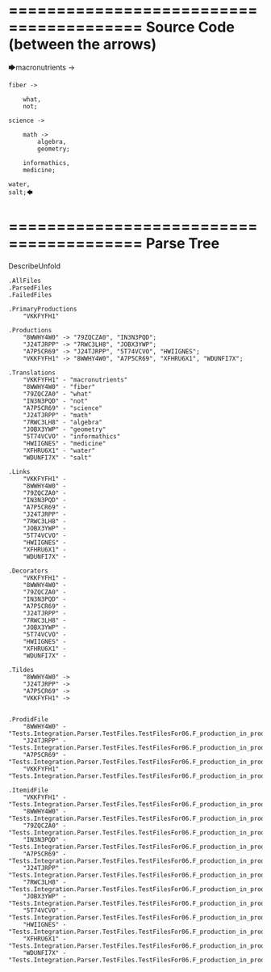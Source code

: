 ========================================
Source Code (between the arrows)
========================================

🡆macronutrients ->

    fiber ->

        what,
        not;
	
	science ->
		
		math ->
			algebra,
			geometry;
			
		informathics,
		medicine;
    
    water,
    salt;🡄

========================================
Parse Tree
========================================
DescribeUnfold

    .AllFiles
    .ParsedFiles
    .FailedFiles

    .PrimaryProductions
        "VKKFYFH1" 

    .Productions
        "8WWHY4W0" -> "79ZQCZA0", "IN3N3PQD";
        "J24TJRPP" -> "7RWC3LH8", "JOBX3YWP";
        "A7P5CR69" -> "J24TJRPP", "5T74VCVO", "HWIIGNES";
        "VKKFYFH1" -> "8WWHY4W0", "A7P5CR69", "XFHRU6X1", "WDUNFI7X";

    .Translations
        "VKKFYFH1" - "macronutrients"
        "8WWHY4W0" - "fiber"
        "79ZQCZA0" - "what"
        "IN3N3PQD" - "not"
        "A7P5CR69" - "science"
        "J24TJRPP" - "math"
        "7RWC3LH8" - "algebra"
        "JOBX3YWP" - "geometry"
        "5T74VCVO" - "informathics"
        "HWIIGNES" - "medicine"
        "XFHRU6X1" - "water"
        "WDUNFI7X" - "salt"

    .Links
        "VKKFYFH1" - 
        "8WWHY4W0" - 
        "79ZQCZA0" - 
        "IN3N3PQD" - 
        "A7P5CR69" - 
        "J24TJRPP" - 
        "7RWC3LH8" - 
        "JOBX3YWP" - 
        "5T74VCVO" - 
        "HWIIGNES" - 
        "XFHRU6X1" - 
        "WDUNFI7X" - 

    .Decorators
        "VKKFYFH1" - 
        "8WWHY4W0" - 
        "79ZQCZA0" - 
        "IN3N3PQD" - 
        "A7P5CR69" - 
        "J24TJRPP" - 
        "7RWC3LH8" - 
        "JOBX3YWP" - 
        "5T74VCVO" - 
        "HWIIGNES" - 
        "XFHRU6X1" - 
        "WDUNFI7X" - 

    .Tildes
        "8WWHY4W0" -> 
        "J24TJRPP" -> 
        "A7P5CR69" -> 
        "VKKFYFH1" -> 


    .ProdidFile
        "8WWHY4W0" - "Tests.Integration.Parser.TestFiles.TestFilesFor06.F_production_in_production6.ds"
        "J24TJRPP" - "Tests.Integration.Parser.TestFiles.TestFilesFor06.F_production_in_production6.ds"
        "A7P5CR69" - "Tests.Integration.Parser.TestFiles.TestFilesFor06.F_production_in_production6.ds"
        "VKKFYFH1" - "Tests.Integration.Parser.TestFiles.TestFilesFor06.F_production_in_production6.ds"

    .ItemidFile
        "VKKFYFH1" - "Tests.Integration.Parser.TestFiles.TestFilesFor06.F_production_in_production6.ds"
        "8WWHY4W0" - "Tests.Integration.Parser.TestFiles.TestFilesFor06.F_production_in_production6.ds"
        "79ZQCZA0" - "Tests.Integration.Parser.TestFiles.TestFilesFor06.F_production_in_production6.ds"
        "IN3N3PQD" - "Tests.Integration.Parser.TestFiles.TestFilesFor06.F_production_in_production6.ds"
        "A7P5CR69" - "Tests.Integration.Parser.TestFiles.TestFilesFor06.F_production_in_production6.ds"
        "J24TJRPP" - "Tests.Integration.Parser.TestFiles.TestFilesFor06.F_production_in_production6.ds"
        "7RWC3LH8" - "Tests.Integration.Parser.TestFiles.TestFilesFor06.F_production_in_production6.ds"
        "JOBX3YWP" - "Tests.Integration.Parser.TestFiles.TestFilesFor06.F_production_in_production6.ds"
        "5T74VCVO" - "Tests.Integration.Parser.TestFiles.TestFilesFor06.F_production_in_production6.ds"
        "HWIIGNES" - "Tests.Integration.Parser.TestFiles.TestFilesFor06.F_production_in_production6.ds"
        "XFHRU6X1" - "Tests.Integration.Parser.TestFiles.TestFilesFor06.F_production_in_production6.ds"
        "WDUNFI7X" - "Tests.Integration.Parser.TestFiles.TestFilesFor06.F_production_in_production6.ds"

